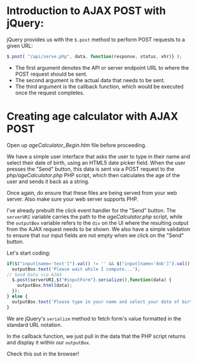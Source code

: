 # Introduction to AJAX POST with jQuery:

jQuery provides us with the `$.post` method to perform POST requests to a given URL:

```js
$.post( "/api/serve.php", data, function(response, status, xhr)} );
```

* The first argument denotes the API or server endpoint URL to where the POST request should be sent.
* The second argument is the actual data that needs to be sent.
* The third argument is the callback function, which would be executed once the request completes.

# Creating age calculator with AJAX POST

Open up *ageCalculator_Begin.htm* file before proceeding.

We have a simple user interface that asks the user to type in their name and select their date of birth, using an HTML5 date picker field. When the user presses the "Send" button, this data is sent via a POST request to the *php/ageCalculator.php* PHP script, which then calculates the age of the user and sends it back as a string.

Once again, do ensure that these files are being served from your web server. Also make sure your web server supports PHP.

I've already prebuilt the click event handler for the "Send" button. The `serverURI` variable carries the path to the *ageCalculator.php* script, while the `outputBox` variable refers to the `div` on the UI where the resulting output from the AJAX request needs to be shown. We also have a simple validation to ensure that our input fields are not empty when we click on the "Send" button.

Let's start coding:

```js
if($("input[name='text']").val() != '' && $("input[name='dob']").val() != '') {
  outputBox.text('Please wait while I compute...');
// Send Data via AJAX
  $.post(serverURI,$("#inputForm").serialize(),function(data) {
    outputBox.html(data);
  });
} else {
  outputBox.text('Please type in your name and select your date of birth!');
}
```

We are jQuery's `serialize` method to fetch form's value formatted in the standard URL notation.

In the callback function, we just pull in the data that the PHP script returns and display it within our `outputBox`.

Check this out in the browser!